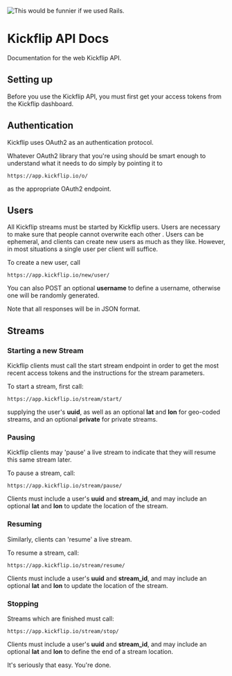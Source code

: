 ![This would be funnier if we used Rails.](http://i.imgur.com/WzMG5mv.gif)

Kickflip API Docs
=============

Documentation for the web Kickflip API.

## Setting up

Before you use the Kickflip API, you must first get your access tokens from the Kickflip dashboard.

## Authentication

Kickflip uses OAuth2 as an authentication protocol.

Whatever OAuth2 library that you're using should be smart enough to understand what it needs to do simply by pointing it
to

    https://app.kickflip.io/o/

as the appropriate OAuth2 endpoint.

## Users

All Kickflip streams must be started by Kickflip users. Users are necessary to make sure that people cannot overwrite
each other . Users can be ephemeral, and clients can create new users as much as they like. However, in most situations
a single user per client will suffice.

To create a new user, call

    https://app.kickflip.io/new/user/

You can also POST an optional **username** to define a username, otherwise one will be randomly generated.

Note that all responses will be in JSON format.

## Streams

### Starting a new Stream

Kickflip clients must call the start stream endpoint in order to get the most recent access tokens and the instructions
for the stream parameters.

To start a stream, first call:

    https://app.kickflip.io/stream/start/

supplying the user's **uuid**, as well as an optional **lat** and **lon** for geo-coded streams, and an optional
**private** for private streams.

### Pausing

Kickflip clients may 'pause' a live stream to indicate that they will resume this same stream later.

To pause a stream, call:

    https://app.kickflip.io/stream/pause/

Clients must include a user's **uuid** and **stream\_id**, and may include an optional **lat** and **lon** to update the location of the stream.

### Resuming

Similarly, clients can 'resume' a live stream.

To resume a stream, call:

    https://app.kickflip.io/stream/resume/

Clients must include a user's **uuid** and **stream\_id**, and may include an optional **lat** and **lon** to update the location of the stream.

### Stopping

Streams which are finished must call:

    https://app.kickflip.io/stream/stop/

Clients must include a user's **uuid** and **stream\_id**, and may include an optional **lat** and **lon** to define the end of a stream location.

It's seriously that easy. You're done.
